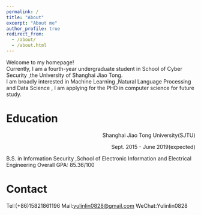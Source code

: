 ```yaml
---
permalink: /
title: "About"
excerpt: "About me"
author_profile: true
redirect_from: 
  - /about/
  - /about.html
---
```


Welcome to my homepage!   
Currently, I am a fourth-year undergraduate student in School of Cyber Security ,the University of Shanghai Jiao Tong.      
I am broadly interested in Machine Learning ,Natural Language Processing and Data Science , I am applying for the PHD in computer science for future study.


Education
======
<p align="right";white-space:nowrap;>Shanghai Jiao Tong University(SJTU)</p><p align="right">Sept. 2015 - June 2019(expected)</p> 
B.S. in Information Security ,School of Electronic Information and Electrical Engineering        
Overall GPA: 85.36/100

Contact
======
Tel:(+86)15821861196
Mail:yulinlin0828@gmail.com
WeChat:Yulinlin0828

